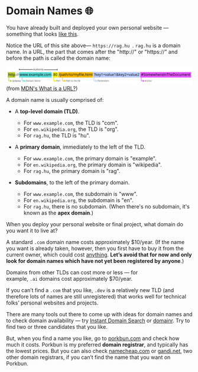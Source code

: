 # Domain Names 🌐

You have already built and deployed your own personal website — something that looks [like this](https://rag.hu/).

Notice the URL of this site above— `https://rag.hu `.  ` rag.hu ` is a domain name. In a URL, the part that comes after the "http://" or "https://" and before the path is called the domain name:

![Anatomy of a URL](assets/anatomy-url.png)
(from [MDN's What is a URL?](https://developer.mozilla.org/en-US/docs/Learn/Common_questions/What_is_a_URL))


A domain name is usually comprised of:

- A **top-level domain (TLD)**.
  - For `www.example.com`, the TLD is "com".
  - For `en.wikipedia.org`, the TLD is "org".
  - For `rag.hu`, the TLD is "hu".
    
- A **primary domain**, immediately to the left of the TLD. 
  - For `www.example.com`, the primary domain is "example".
  - For `en.wikipedia.org`, the primary domain is "wikipedia".
  - For `rag.hu`, the primary domain is "rag".

- **Subdomains**, to the left of the primary domain.
  - For `www.example.com`, the subdomain is "www".
  - For `en.wikipedia.org`, the subdomain is "en".
  - For `rag.hu`, there is no subdomain. (When there's no subdomain, it's known as the **apex domain**.)

When you deploy your personal website or final project, what domain do you want it to live at?

A standard `.com` domain name costs approximately $10/year. (If the name you want is already taken, however, then you first have to buy it from the current owner, which could cost [anything](https://www.godaddy.com/garage/the-top-20-most-expensive-domain-names/). **Let’s avoid that for now and only look for domain names which have not yet been registered by anyone**.)

Domains from other TLDs can cost more or less — for example, `.ai` domains cost approximately $70/year.

If you can’t find a `.com` that you like, `.dev` is a relatively new TLD (and therefore lots of names are still unregistered) that works well for technical folks’ personal websites and projects.

There are many tools out there to come up with ideas for domain names and to check domain availability — try [Instant Domain Search](https://instantdomainsearch.com/) or [domainr](https://domainr.com/). Try to find two or three candidates that you like.

But, when you find a name you like, go to [porkbun.com](https://porkbun.com/) and check how much it costs. Porkbun is my preferred **domain registrar**, and typically has the lowest prices. But you can also check [namecheap.com](https://www.namecheap.com/) or [gandi.net](https://www.gandi.net/), two other domain registrars, if you can’t find the name that you want on Porkbun.


